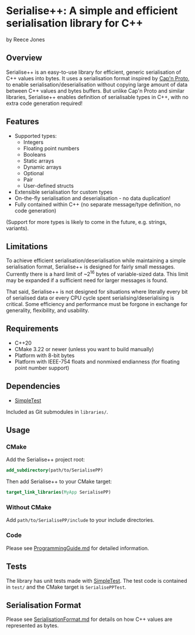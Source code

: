 # Serialise++: A simple and efficient serialisation library for C++

by Reece Jones

## Overview

Serialise++ is an easy-to-use library for efficient, generic serialisation of C++ values into bytes.
It uses a serialisation format inspired by [Cap'n Proto](https://capnproto.org/), to enable serialisation/deserialisation without copying large amount of data between C++ values and bytes buffers.
But unlike Cap'n Proto and similar libraries, Serialise++ enables definition of serialisable types in C++, with no extra code generation required!

## Features

 - Supported types:
   - Integers
   - Floating point numbers
   - Booleans
   - Static arrays
   - Dynamic arrays
   - Optional
   - Pair
   - User-defined structs
 - Extensible serialisation for custom types
 - On-the-fly serialisation and deserialisation - no data duplication!
 - Fully contained within C++ (no separate message/type definition, no code generation)

(Support for more types is likely to come in the future, e.g. strings, variants).

## Limitations

To achieve efficient serialisation/deserialisation while maintaining a simple serialisation format, Serialise++ is designed for fairly small messages.
Currently there is a hard limit of ~2<sup>16</sup> bytes of variable-sized data.
This limit may be expanded if a sufficient need for larger messages is found.

That said, Serialise++ is not designed for situations where literally every bit of serialised data or every CPU cycle spent serialising/deserialising is critical.
Some efficiency and performance must be forgone in exchange for generality, flexibility, and usability.

## Requirements

 - C++20
 - CMake 3.22 or newer (unless you want to build manually)
 - Platform with 8-bit bytes
 - Platform with IEEE-754 floats and nonmixed endianness (for floating point number support)

## Dependencies

 - [SimpleTest](https://github.com/MC-DeltaT/SimpleTest)

Included as Git submodules in `libraries/`.

## Usage

### CMake

Add the Serialise++ project root:

```cmake
add_subdirectory(path/to/SerialisePP)
```

Then add Serialise++ to your CMake target:

```cmake
target_link_libraries(MyApp SerialisePP)
```

### Without CMake

Add `path/to/SerialisePP/include` to your include directories.

### Code

Please see [ProgrammingGuide.md](ProgrammingGuide.md) for detailed information.

## Tests

The library has unit tests made with [SimpleTest](https://github.com/MC-DeltaT/SimpleTest).
The test code is contained in `test/` and the CMake target is `SerialisePPTest`.

## Serialisation Format

Please see [SerialisationFormat.md](SerialisationFormat.md) for details on how C++ values are represented as bytes.
